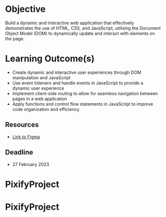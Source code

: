 # **Objective**

Build a dynamic and interactive web application that effectively demonstrates the use of HTML, CSS, and JavaScript, utilising the Document Object Model (DOM) to dynamically update and interact with elements on the page.

# **Learning Outcome(s)**

- Create dynamic and interactive user experiences through DOM manipulation and JavaScript
- Use event listeners and handle events in JavaScript to provide a dynamic user experience
- Implement client-side routing to allow for seamless navigation between pages in a web application
- Apply functions and control flow statements in JavaScript to improve code organization and efficiency


## Resources
- [Link to Figma](https://www.figma.com/file/jOdstMt9a91CeNRU7YVJbu/Pixify?node-id=0%3A1&t=zPwoHCsbIXvJsSPw-0) 

## Deadline
- 27 February 2023



# PixifyProject
# PixifyProject
